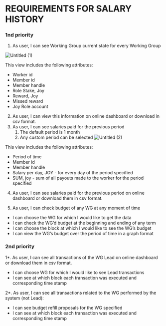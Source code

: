 # **REQUIREMENTS FOR SALARY HISTORY**

### 1nd priority

1. As user, I can see Working Group current state for every Working Group 

![Untitled (1)](https://user-images.githubusercontent.com/2911961/215334430-b6f2ff08-87fd-48fe-98b3-bab9481fb6a5.png)

This view includes the following attributes: 

- Worker id
- Member id
- Member handle
- Role	Stake, Joy
- Reward, Joy
- Missed reward
- Joy	Role account
2. As user, I can view this information on online dashboard or download in csv format. 
3. As user, I can see salaries paid for the previous period
    1. The default period is 1 month
    2. Any custom period can be selected
![Untitled (2)](https://user-images.githubusercontent.com/2911961/215334455-ae7a5d32-bf8b-4972-ba76-ba242b69711a.png)


This view includes the following attributes: 

- Period of time
- Member id
- Member handle
- Salary per day, JOY - for every day of the period specified
- SUM, joy - sum of all payouts made to the worker for the period specified

 4. As user, I can see salaries paid for the previous period on online dashboard or download them in csv format. 

 5. As user, I can check budget of any WG at any moment of time

- I can choose the WG for which I would like to get the data
- I can check the WG’d budget at the beginning and ending of any term
- I can choose the block at which I would like to see the WG’s budget
- I can view the WG’s budget over the period of time in a graph format

### 2nd priority

 1*. As user, I can see all transactions of the WG Lead on online dashboard or download them in csv format. 

- I can choose WG for which I would like to see Lead transactions
- I can see at which block each transaction was executed and corresponding time stamp

 2*. As user, I can see all transactions related to the WG performed by the system (not Lead): 

- I can see budget refill proposals for the WG specified
- I can see at which block each transaction was executed and corresponding time stamp
